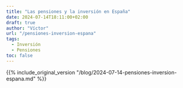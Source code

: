 ```yaml
---
title: "Las pensiones y la inversión en España"
date: 2024-07-14T18:11:00+02:00
draft: true
author: "Víctor"
url: "/pensiones-inversion-espana"
tags:
  - Inversión
  - Pensiones
toc: false
---
```


{{% include_original_version "/blog/2024-07-14-pensiones-inversion-espana.md" %}}